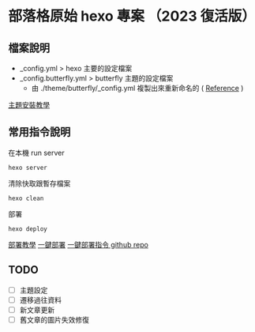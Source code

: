# 部落格原始 hexo 專案 （2023 復活版）

## 檔案說明

- _config.yml > hexo 主要的設定檔案
- _config.butterfly.yml > butterfly 主題的設定檔案
  - 由 ./theme/butterfly/_config.yml 複製出來重新命名的 ( [Reference](https://butterfly.js.org/posts/21cfbf15/#%E5%8D%87%E7%B4%9A%E5%BB%BA%E8%AD%B0) )

[主題安裝教學](https://butterfly.js.org/posts/21cfbf15/#%E5%8D%87%E7%B4%9A%E5%BB%BA%E8%AD%B0)

## 常用指令說明

在本機 run server
```
hexo server
```

清除快取跟暫存檔案
```
hexo clean
```

部署
```
hexo deploy
```
[部署教學](https://hexo.io/zh-tw/docs/github-pages.html#%E4%B8%80%E9%8D%B5%E9%83%A8%E5%B1%AC)
[一鍵部署](https://hexo.io/zh-tw/docs/github-pages.html#%E4%B8%80%E9%8D%B5%E9%83%A8%E5%B1%AC)
[一鍵部署指令 github repo](https://github.com/hexojs/hexo-deployer-git)

## TODO
- [ ] 主題設定
- [ ] 遷移過往資料
- [ ] 新文章更新
- [ ] 舊文章的圖片失效修復
